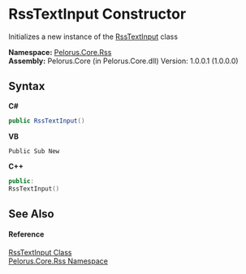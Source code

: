 # RssTextInput Constructor 
 

Initializes a new instance of the <a href="A396625">RssTextInput</a> class

**Namespace:**&nbsp;<a href="683C06D0">Pelorus.Core.Rss</a><br />**Assembly:**&nbsp;Pelorus.Core (in Pelorus.Core.dll) Version: 1.0.0.1 (1.0.0.0)

## Syntax

**C#**<br />
``` C#
public RssTextInput()
```

**VB**<br />
``` VB
Public Sub New
```

**C++**<br />
``` C++
public:
RssTextInput()
```


## See Also


#### Reference
<a href="A396625">RssTextInput Class</a><br /><a href="683C06D0">Pelorus.Core.Rss Namespace</a><br />